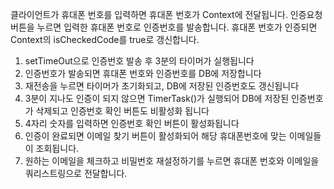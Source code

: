 클라이언트가 휴대폰 번호를 입력하면 휴대폰 번호가 Context에 전달됩니다. 인증요청 버튼을 누르면 입력한 휴대폰 번호로 인증번호를 발송합니다. 휴대폰 번호가 인증되면 Context의 isCheckedCode를 true로 갱신합니다.

1. setTimeOut으로 인증번호 발송 후 3분의 타이머가 실행됩니다
2. 인증번호가 발송되면 휴대폰 번호와 인증번호를 DB에 저장합니다
3. 재전송을 누르면 타이머가 초기화되고, DB에 저장된 인증번호도 갱신됩니다
4. 3분이 지나도 인증이 되지 않으면 TimerTask()가 실행되어 DB에 저장된 인증번호가 삭제되고 인증번호 확인 버튼도 비활성화 됩니다
5. 4자리 숫자를 입력하면 인증번호 확인 버튼이 활성화됩니다
6. 인증이 완료되면 이메일 찾기 버튼이 활성화되어 해당 휴대폰번호에 맞는 이메일들이 조회됩니다.
7. 원하는 이메일을 체크하고 비밀번호 재설정하기를 누르면 휴대폰 번호와 이메일을 쿼리스트링으로 전달합니다.

